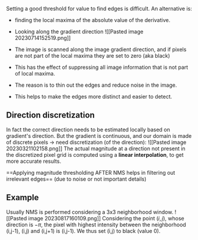 Setting a good threshold for value to find edges is difficult. An alternative is: 
- finding the local maxima of the absolute value of the derivative.
- Looking along the gradient direction
![[Pasted image 20230714152519.png]]

-   The image is scanned along the image gradient direction, and if pixels are not part of the local maxima they are set to zero (aka black)
-   This has the effect of suppressing all image information that is not part of local maxima.
-   The reason is to thin out the edges and reduce noise in the image.
-   This helps to make the edges more distinct and easier to detect.

## Direction discretization
In fact the correct direction needs to be estimated locally based on gradient's direction.
But the gradient is continuous, and our domain is made of discrete pixels -> need discretization (of the direction):
![[Pasted image 20230321102158.png]]
The actual magnitude at a direction not present in the discretized pixel grid is computed using a **linear interpolation**, to get more accurate results. 

==Applying magnitude thresholding AFTER NMS helps in filtering out irrelevant edges== (due to noise or not important details)


## Example
Usually NMS is performed considering a 3x3 neighborhood window.
![[Pasted image 20230817160109.png]]
Considering the point $(i,j)$, whose direction is $-\pi$, the pixel with highest intensity between the neighborhood (i,j-1), (i,j) and (i,j+1) is (i,j-1).
We thus set (i,j) to black (value 0).